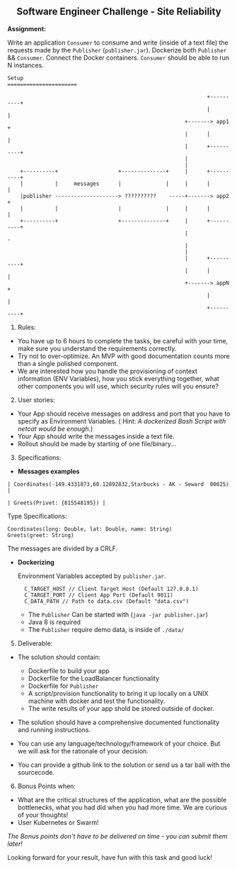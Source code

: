 <center>
     <h2>Software Engineer Challenge - Site Reliability</h2>
</center>
 
**Assignment:**

Write an application `Consumer` to consume and write (inside of a text file) the requests made by the `Publisher` (`publisher.jar`). Dockerize both `Publisher` && `Consumer`. Connect the Docker containers. `Consumer` should be able to run N instances.


   
    Setup
    ======================
            
                                                                   +----------+
                                                                   |          |
                                                            +-------> app1    +
                                                            |      |          |
                                                            |      +----------+
                                                            |
                                                            |
        +----------+                   +--------------+     |      +----------+
        |          |     messages      |              |     |      |          |
        |publisher --------------------> ??????????    -----+-------> app2    +
        |          |                   |              |     |      |          |
        +----------+                   +--------------+     |      +----------+
                                                            |                               -
                                                            |
                                                            |
                                                            |      +----------+
                                                            |      |          |
                                                            +-------> appN    +
                                                                   |          |
                                                                   +----------+
  
  

1. Rules:

* You have up to 6 hours to complete the tasks, be careful with your time, make sure you understand the requirements correctly.
* Try not to over-optimize. An MVP with good documentation counts more than a single polished component.
* We are interested how you handle the provisioning of context information (ENV Variables), how you stick everything together,
 what other components you will use, which security rules will you ensure? 


2. User stories:

* Your App should receive messages on address and port that you have to  specify as Environment Variables.
( Hint: _A dockerized Bash Script with netcat would be enough._)
* Your App should write the messages inside a text file.
* Rollout should be made by starting of one file/binary...

3. Specifications:

*  **Messages examples**
  ```
  | Coordinates(-149.4331873,60.12892832,Starbucks - AK - Seward  00025) |
                   
  | Greets(Privet: {815548195}) |
  ```
  Type Specifications:
  ```
  Coordinates(long: Double, lat: Double, name: String)
  Greets(greet: String)
  ```
  The messages are divided by a CRLF. 
  
* **Dockerizing**
 
    Environment Variables accepted by `publisher.jar`.

  ```
    C_TARGET_HOST // Client Target Host (Default 127.0.0.1)
    C_TARGET_PORT // Client App Port (Default 9011)
    C_DATA_PATH // Path to data.csv (Default "data.csv")
  ```
    * The `Publisher` Can be started with (`java -jar publisher.jar`)
    * Java 8 is required
    * The `Publisher` require demo data, is inside of `./data/`  

5. Deliverable:

* The solution should contain:
    * Dockerfile to build your app
    * Dockerfile for the LoadBalancer functionality
    * Dockerfile for `Publisher`
    * A script/provision functionality to bring it up locally on a UNIX machine with docker and test the functionality.
    * The write results of your app shold be stored outside of docker.
    
* The solution should have a comprehensive documented functionality and running instructions. 
* You can use any language/technology/framework of your choice. But we will ask for the rationale of your decision. 
* You can provide a github link to the solution or send us a tar ball with the sourcecode. 

6. Bonus Points when:

* What are the critical structures of the application, what are the possible bottlenecks, what you had did when you had more time. We are curious of your thoughts! 
* User Kubernetes or Swarm! 

_The Bonus points don't have to be delivered on time - you can submit them later!_ 

Looking forward for your result, have fun with this task and good luck! 


  








